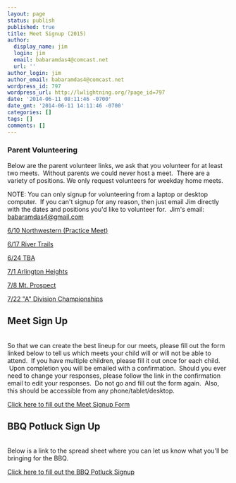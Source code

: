 ```yaml
---
layout: page
status: publish
published: true
title: Meet Signup (2015)
author:
  display_name: jim
  login: jim
  email: babaramdas4@comcast.net
  url: ''
author_login: jim
author_email: babaramdas4@comcast.net
wordpress_id: 797
wordpress_url: http://lwlightning.org/?page_id=797
date: '2014-06-11 08:11:46 -0700'
date_gmt: '2014-06-11 14:11:46 -0700'
categories: []
tags: []
comments: []
---
```

### Parent Volunteering

Below are the parent volunteer links, we ask that you volunteer for at least two meets. &nbsp;Without parents we could never host a meet. &nbsp;There are a variety of positions. We only&nbsp;request&nbsp;volunteers for weekday home meets.

NOTE: You can only signup for volunteering from a laptop or desktop computer.&nbsp; If you can't signup for any reason, then just email Jim directly with the dates and positions you'd like to volunteer for.&nbsp; Jim's email: <a href="mailto:babaramdas4@gmail.com">babaramdas4@gmail.com</a>

<a href="https://docs.google.com/spreadsheets/d/1_ZAw55JaCzDhW_TR5CoBL4zHXZBtrHM6XP5A3X1uXtk/edit?usp=sharing">6/10 Northwestern (Practice Meet)</a>

<a href="https://docs.google.com/spreadsheets/d/1sHUpG21vNWKeyipUb2kFeDL7Sg28kByWd2YXhhJYpGE/edit?usp=sharing">6/17 River Trails</a>

<a href="https://docs.google.com/spreadsheets/d/1PnZJAZ1ti2njnMEdu2hsxK4xXX1OZmywe486c3pExn0/edit?usp=sharing">6/24 TBA</a>

<a href="https://docs.google.com/spreadsheets/d/10T6XxJEANt2sDnuGtJF4xIxTSzrPwmvC7_gfi-Txhyo/edit?usp=sharing">7/1 Arlington Heights</a>

<a href="https://docs.google.com/spreadsheets/d/1PT2W54dQDFYSLQzOrNIO5OZ9Z1s1mTOXXF9U7SjBKBI/edit?usp=sharing">7/8 Mt. Prospect</a>

<a href="https://docs.google.com/spreadsheets/d/1SVm9C1WxP99-MI2Z9jzonZcf8EIdtCYkKjxEuZl5mpE/edit?usp=sharing">7/22 "A" Division Championships</a>

<h2>Meet Sign Up</h2><br />
So that we can create the best lineup for our meets, please fill out the form linked below to tell us which meets your child will or will not be able to attend. &nbsp;If you have multiple children, please fill it out once for each child. &nbsp;Upon completion you will be emailed with a confirmation. &nbsp;Should you ever need to change your responses, please follow the link in the confirmation email to edit your responses. &nbsp;Do not go and fill out the form again.&nbsp; Also, this should be accessible from any phone/tablet/desktop.

<a href="https://docs.google.com/forms/d/1LwLlc3n83yDgrp2Vs6dvhvPn6RHhAxsq9TtjPq9Jc1A/viewform?usp=send_form">Click here to fill out the Meet Signup Form</a>

<h2>BBQ Potluck Sign Up</h2><br />
Below is a link to the spread sheet where you can let us know what you'll be bringing for the BBQ.

<a href="https://docs.google.com/spreadsheets/d/1QjiByURojGQnuTRVMvlnpDl2kNdvY58RxUUFDb5n1Iw/edit?usp=sharing">Click here to fill out the BBQ Potluck Signup</a>

